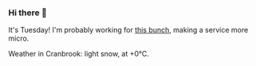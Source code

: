### Hi there :wave:

It's Tuesday! I'm probably working for [this bunch](https://github.com/kohofinancial), making a service more micro.

Weather in Cranbrook: light snow, at +0°C.
